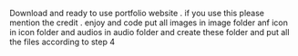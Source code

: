 Download and ready to use portfolio website .
if you use this please mention the credit .
enjoy and code 
put all images in image folder anf icon in icon folder and audios in audio folder
and create these folder and put all the files according to step 4
